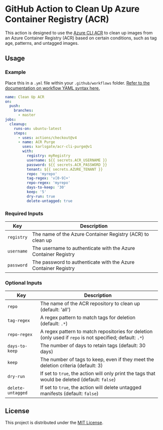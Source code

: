 # GitHub Action to Clean Up Azure Container Registry (ACR)

This action is designed to use the [Azure CLI ACR](https://docs.microsoft.com/en-us/cli/azure/acr) to clean up images from an Azure Container Registry (ACR) based on certain conditions, such as tag age, patterns, and untagged images.

## Usage

### Example

Place this in a `.yml` file within your `.github/workflows` folder. [Refer to the documentation on workflow YAML syntax here.](https://help.github.com/en/articles/workflow-syntax-for-github-actions)

```yaml
name: Clean Up ACR
on:
  push:
    branches:
      - master
jobs:
  cleanup:
    runs-on: ubuntu-latest
    steps:
      - uses: actions/checkout@v4
      - name: ACR Purge
        uses: karlsgate/acr-cli-purge@v1
        with:
          registry: myRegistry
          username: ${{ secrets.ACR_USERNAME }}
          password: ${{ secrets.ACR_PASSWORD }}
          tenant: ${{ secrets.AZURE_TENANT }}
          repo: 'myrepo'
          tag-regex: 'v[0-9]+'
          repo-regex: 'myrepo'
          days-to-keep: '30'
          keep: '5'
          dry-run: true
          delete-untagged: true
```

### Required Inputs

| Key             | Description                                                                    |
|-----------------|--------------------------------------------------------------------------------|
| `registry`      | The name of the Azure Container Registry (ACR) to clean up                      |
| `username`      | The username to authenticate with the Azure Container Registry                  |
| `password`      | The password to authenticate with the Azure Container Registry                  |

### Optional Inputs

| Key               | Description                                                                                                  |
|-------------------|--------------------------------------------------------------------------------------------------------------|
| `repo`            | The name of the ACR repository to clean up (default: 'all')                                                  |
| `tag-regex`       | A regex pattern to match tags for deletion (default: `.*`)                                                   |
| `repo-regex`      | A regex pattern to match repositories for deletion (only used if `repo` is not specified; default: `.*`)     |
| `days-to-keep`    | The number of days to retain tags (default: 30 days)                                                         |
| `keep`            | The number of tags to keep, even if they meet the deletion criteria (default: 3)                             |
| `dry-run`         | If set to `true`, the action will only print the tags that would be deleted (default: `false`)               |
| `delete-untagged` | If set to `true`, the action will delete untagged manifests (default: `false`)                               |

## License

This project is distributed under the [MIT License](LICENSE).
